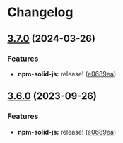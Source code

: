 # Changelog

## [3.7.0](https://github.com/kirademiurge/reatom/compare/npm-solid-js-v3.6.0...npm-solid-js-v3.7.0) (2024-03-26)


### Features

* **npm-solid-js:** release! ([e0689ea](https://github.com/kirademiurge/reatom/commit/e0689ea50570f6764eadd4d2a4b28e746c355295))

## [3.6.0](https://github.com/artalar/reatom/compare/npm-solid-js-v3.5.0...npm-solid-js-v3.6.0) (2023-09-26)


### Features

* **npm-solid-js:** release! ([e0689ea](https://github.com/artalar/reatom/commit/e0689ea50570f6764eadd4d2a4b28e746c355295))
